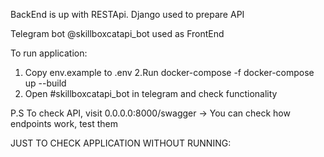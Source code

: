 BackEnd is up with RESTApi. Django used to prepare API

Telegram bot @skillboxcatapi_bot used as FrontEnd 

To run application:
1. Copy env.example to .env
2.Run docker-compose -f docker-compose up --build
2. Open #skillboxcatapi_bot in telegram and check functionality

P.S 
To check API, visit 0.0.0.0:8000/swagger -> You can check how endpoints work, test them

JUST TO CHECK APPLICATION WITHOUT RUNNING:

